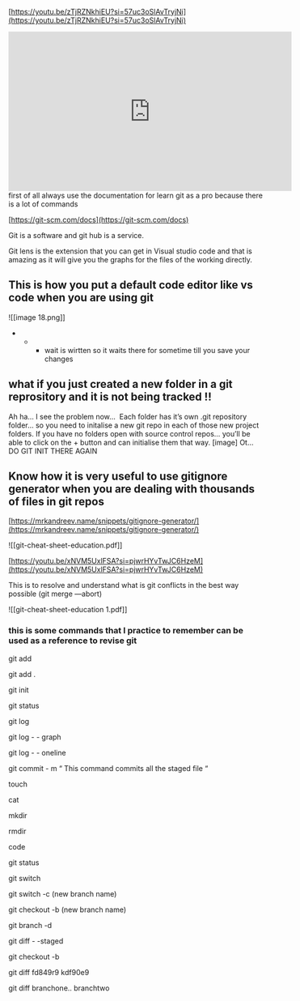 [https://youtu.be/zTjRZNkhiEU?si=57uc3oSlAvTryjNi](https://youtu.be/zTjRZNkhiEU?si=57uc3oSlAvTryjNi)
<iframe width="560" height="315" src="https://www.youtube.com/embed/zTjRZNkhiEU?si=p5tFlsHRWpJCjRd2" title="YouTube video player" frameborder="0" allow="accelerometer; autoplay; clipboard-write; encrypted-media; gyroscope; picture-in-picture; web-share" referrerpolicy="strict-origin-when-cross-origin" allowfullscreen></iframe>
first of all always use the documentation for learn git as a pro because there is a lot of commands

[https://git-scm.com/docs](https://git-scm.com/docs)

Git is a software and git hub is a service.

Git lens is the extension that you can get in Visual studio code and that is amazing as it will give you the graphs for the files of the working directly.

## This is how you put a default code editor like vs code when you are using git

![[image 18.png]]

- - - wait is wirtten so it waits there for sometime till you save your changes

  

## what if you just created a new folder in a git reprository and it is not being tracked !!

Ah ha… I see the problem now…  Each folder has it’s own .git repository folder… so you need to initalise a new git repo in each of those new project folders. If you have no folders open with source control repos… you’ll be able to click on the + button and can initialise them that way. [image] Ot…  
DO GIT INIT THERE AGAIN  
  

  

## Know how it is very useful to use gitignore generator when you are dealing with thousands of files in git repos

[https://mrkandreev.name/snippets/gitignore-generator/](https://mrkandreev.name/snippets/gitignore-generator/)

![[git-cheat-sheet-education.pdf]]

[https://youtu.be/xNVM5UxlFSA?si=pjwrHYvTwJC6HzeM](https://youtu.be/xNVM5UxlFSA?si=pjwrHYvTwJC6HzeM)

This is to resolve and understand what is git conflicts in the best way possible (git merge —abort)

  

![[git-cheat-sheet-education 1.pdf]]

### this is some commands that I practice to remember can be used as a reference to revise git

git add

git add .

git init

git status

git log

git log - - graph

git log - - oneline

git commit - m “ This command commits all the staged file “

touch

cat

mkdir

rmdir

code

git status

git switch

git switch -c (new branch name)

git checkout -b (new branch name)

git branch -d

git diff - -staged

git checkout -b

git diff fd849r9 kdf90e9

git diff branchone.. branchtwo

